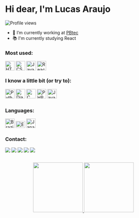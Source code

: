 <div>
  <h1 align="left">Hi dear, I'm Lucas Araujo</h1>
</div>

<div>
  <p align="left"> <img src="https://komarev.com/ghpvc/?username=xtheluk4s&color=grey" alt="Profile views"/></p>
  
  - 💼 I’m currently working at [PBtec](https://github.com/pbtec)
  - 📚 I'm currently studying React
</div>

<div style="display: inline_block;">
  <h3>Most used:</h3>
  <img align="center" alt="HTML" title="HTML5" height="30" width="30" src="https://cdn.jsdelivr.net/gh/devicons/devicon/icons/html5/html5-original.svg">
  <img align="center" alt="CSS" title="CSS3" height="30" width="30" src="https://cdn.jsdelivr.net/gh/devicons/devicon/icons/css3/css3-original.svg">
  <img align="center" alt="JavaScript" title="Javascript" height="30" width="30" src="https://cdn.jsdelivr.net/gh/devicons/devicon/icons/javascript/javascript-plain.svg">
  <img align="center" alt="React" title="React" height="30" width="30" src="https://cdn.jsdelivr.net/gh/devicons/devicon/icons/react/react-original.svg">
  
  
</div>  

<div style="display: inline_block">
  <h3>I know a little bit (or try to):</h3>
  <img align="center" alt="Python" title="Python" height="30" width="30" src="https://cdn.jsdelivr.net/gh/devicons/devicon/icons/python/python-original.svg">
  <img align="center" alt="Django" title="Django" height="30" width="30" src="https://cdn.jsdelivr.net/gh/devicons/devicon/icons/django/django-plain.svg">
  <img align="center" alt="C" title="C" height="30" width="30" src="https://cdn.jsdelivr.net/gh/devicons/devicon/icons/c/c-original.svg">
  <img align="center" alt="PHP" title="PHP" height="30" width="30" src="https://cdn.jsdelivr.net/gh/devicons/devicon/icons/php/php-plain.svg">
  <img align="center" alt="Java" title="Java" height="30" width="30" src="https://cdn.jsdelivr.net/gh/devicons/devicon/icons/java/java-original.svg">
</div>

  ##
  <div>
    <h3>Languages:</h3>
    <img src="https://flagcdn.com/br.svg" width="30" alt="Brazilian Portuguese" title="Portuguese">
    <img src="https://flagcdn.com/gb.svg" width="30" height="22" alt="English" title="English">
    <img src="https://flagcdn.com/jp.svg" width="30" alt="Japanese" title="Japanese">
  </div>
  
<div>
  <h3>Contact:</h3>
  <a href = "https://api.whatsapp.com/send?phone=5583986570820"><img src="https://img.shields.io/badge/-Whatsapp-05122A?style=flat&logo=whatsapp" target="_blank"></a>
  <a href = "mailto:lucasaraujo1964@gmail.com"><img src="https://img.shields.io/badge/-GMail-05122A?style=flat&logo=gmail" target="_blank"></a>
  <a href="https://twitter.com/xtheluk4s" target="_blank"><img src="https://img.shields.io/badge/-Twitter-05122A?style=flat&logo=twitter" target="_blank"></a> 
  <a href="https://www.instagram.com/lucasaraujo.c" target="_blank"><img src="https://img.shields.io/badge/-Instagram-05122A?style=flat&logo=instagram" target="_blank"></a>
  <a href="https://www.linkedin.com/in/lucas-araujo-51609b21a/" target="_blank"><img src="https://img.shields.io/badge/-LinkedIn-05122A?style=flat&logo=linkedin" target="_blank"></a>
</div>

##

<div align="center">
  <a href="https://github.com/xhteluk4s">
  <img height="160em" src="https://github-readme-stats.vercel.app/api?username=xtheluk4s&show_icons=true&theme=omni&include_all_commits=true&count_private=true&locale=pt-br"/>
  <img height="160em" src="https://github-readme-stats.vercel.app/api/top-langs/?username=xtheluk4s&layout=compact&langs_count=7&theme=omni&locale=pt-br"/>
</div>
  
